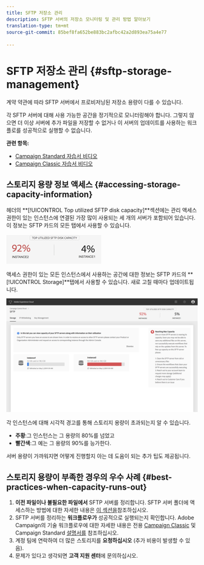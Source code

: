 ```yaml
---
title: SFTP 저장소 관리
description: SFTP 서버의 저장소 모니터링 및 관리 방법 알아보기
translation-type: tm+mt
source-git-commit: 85bef8fa652be883bc2afbc42a2d893ea75a4e77

---
```



# SFTP 저장소 관리 {#sftp-storage-management}

계약 약관에 따라 SFTP 서버에서 프로비저닝된 저장소 용량이 다를 수 있습니다.

각 SFTP 서버에 대해 사용 가능한 공간을 정기적으로 모니터링해야 합니다. 그렇지 않으면 더 이상 서버에 추가 파일을 저장할 수 없거나 이 서버의 업데이트를 사용하는 워크플로를 성공적으로 실행할 수 없습니다.

**관련 항목:**

* [Campaign Standard 자습서 비디오](https://docs.adobe.com/content/help/en/campaign-learn/campaign-standard-tutorials/administrating/control-panel/monitoring-server-capacity-whitelisting-adding-ssh-key.html)
* [Campaign Classic 자습서 비디오](https://docs.adobe.com/content/help/en/campaign-learn/campaign-classic-tutorials/administrating/control-panel-acc/managing-sftp-servers.html)

## 스토리지 용량 정보 액세스 {#accessing-storage-capacity-information}

헤더의 **[!UICONTROL Top utilized SFTP disk capacity]**섹션에는 관리 액세스 권한이 있는 인스턴스에 연결된 가장 많이 사용되는 세 개의 서버가 포함되어 있습니다. 이 정보는 SFTP 카드의 모든 탭에서 사용할 수 있습니다.

![](assets/control_panel_topspace.png)

액세스 권한이 있는 모든 인스턴스에서 사용하는 공간에 대한 정보는 SFTP 카드의 **[!UICONTROL Storage]**탭에서 사용할 수 있습니다. 새로 고칠 때마다 업데이트됩니다.

![](assets/control_panel_space.png)

각 인스턴스에 대해 시각적 경고를 통해 스토리지 용량이 초과되는지 알 수 있습니다.

* **주황**:그 인스턴스는 그 용량의 80%를 넘었고
* **빨간색**:그 예는 그 용량의 90%를 능가한다.

서버 용량이 가까워지면 어떻게 진행할지 아는 데 도움이 되는 추가 팁도 제공됩니다.

## 스토리지 용량이 부족한 경우의 우수 사례 {#best-practices-when-capacity-runs-out}

1. **이전 파일이나 불필요한 파일에서** SFTP 서버를 정리합니다. SFTP 서버 폴더에 액세스하는 방법에 대한 자세한 내용은 [이 섹션을](../../sftp/using/logging-into-sftp-server.md)참조하십시오.
1. SFTP 서버를 정리하는 **워크플로우가** 성공적으로 실행되는지 확인합니다. Adobe Campaign의 기술 워크플로우에 대한 자세한 내용은 전용 [Campaign Classic](https://docs.campaign.adobe.com/doc/AC/en/WKF__General_operation_Building_a_workflow.html#Technical_workflows) 및 Campaign Standard [설명서를](https://helpx.adobe.com/campaign/standard/administration/using/technical-workflows.html) 참조하십시오.
1. 계정 팀에 연락하여 더 많은 스토리지를 **요청하십시오** (추가 비용이 발생할 수 있음).
1. 문제가 있다고 생각되면 **고객 지원 센터**&#x200B;에 문의하십시오.
